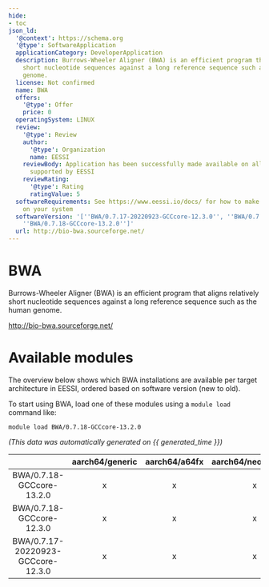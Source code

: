 ```yaml
---
hide:
- toc
json_ld:
  '@context': https://schema.org
  '@type': SoftwareApplication
  applicationCategory: DeveloperApplication
  description: Burrows-Wheeler Aligner (BWA) is an efficient program that aligns relatively
    short nucleotide sequences against a long reference sequence such as the human
    genome.
  license: Not confirmed
  name: BWA
  offers:
    '@type': Offer
    price: 0
  operatingSystem: LINUX
  review:
    '@type': Review
    author:
      '@type': Organization
      name: EESSI
    reviewBody: Application has been successfully made available on all architectures
      supported by EESSI
    reviewRating:
      '@type': Rating
      ratingValue: 5
  softwareRequirements: See https://www.eessi.io/docs/ for how to make EESSI available
    on your system
  softwareVersion: '[''BWA/0.7.17-20220923-GCCcore-12.3.0'', ''BWA/0.7.18-GCCcore-12.3.0'',
    ''BWA/0.7.18-GCCcore-13.2.0'']'
  url: http://bio-bwa.sourceforge.net/
---
```


BWA
===


Burrows-Wheeler Aligner (BWA) is an efficient program that aligns relatively short nucleotide sequences against a long reference sequence such as the human genome.

http://bio-bwa.sourceforge.net/
# Available modules


The overview below shows which BWA installations are available per target architecture in EESSI, ordered based on software version (new to old).

To start using BWA, load one of these modules using a `module load` command like:

```shell
module load BWA/0.7.18-GCCcore-13.2.0
```

*(This data was automatically generated on {{ generated_time }})*

| |aarch64/generic|aarch64/a64fx|aarch64/neoverse_n1|aarch64/neoverse_v1|aarch64/nvidia/grace|x86_64/generic|x86_64/amd/zen2|x86_64/amd/zen3|x86_64/amd/zen4|x86_64/intel/cascadelake|x86_64/intel/haswell|x86_64/intel/icelake|x86_64/intel/sapphirerapids|x86_64/intel/skylake_avx512|
| :---: | :---: | :---: | :---: | :---: | :---: | :---: | :---: | :---: | :---: | :---: | :---: | :---: | :---: | :---: |
|BWA/0.7.18-GCCcore-13.2.0|x|x|x|x|x|x|x|x|x|x|x|x|x|x|
|BWA/0.7.18-GCCcore-12.3.0|x|x|x|x|x|x|x|x|x|x|x|x|x|x|
|BWA/0.7.17-20220923-GCCcore-12.3.0|x|x|x|x|x|x|x|x|x|x|x|x|x|x|
